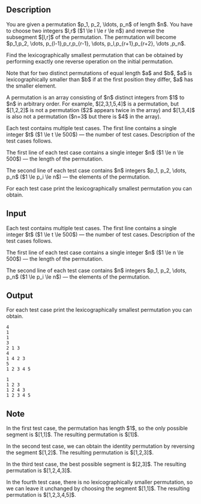 ## Description

<div><p>You are given a permutation $p_1, p_2, \ldots, p_n$ of length $n$. You have to choose two integers $l,r$ ($1 \le l \le r \le n$) and reverse the subsegment $[l,r]$ of the permutation. The permutation will become $p_1,p_2, \dots, p_{l-1},p_r,p_{r-1}, \dots, p_l,p_{r+1},p_{r+2}, \dots ,p_n$.</p><p>Find the lexicographically smallest permutation that can be obtained by performing <span class="tex-font-style-bf">exactly</span> one reverse operation on the initial permutation.</p><p>Note that for two distinct permutations of equal length $a$ and $b$, $a$ is lexicographically smaller than $b$ if at the first position they differ, $a$ has the smaller element.</p><p>A permutation is an array consisting of $n$ distinct integers from $1$ to $n$ in arbitrary order. For example, $[2,3,1,5,4]$ is a permutation, but $[1,2,2]$ is not a permutation ($2$ appears twice in the array) and $[1,3,4]$ is also not a permutation ($n=3$ but there is $4$ in the array).</p></div><div class="input-specification"><p>Each test contains multiple test cases. The first line contains a single integer $t$ ($1 \le t \le 500$)&nbsp;— the number of test cases. Description of the test cases follows.</p><p>The first line of each test case contains a single integer $n$ ($1 \le n \le 500$)&nbsp;— the length of the permutation.</p><p>The second line of each test case contains $n$ integers $p_1, p_2, \dots, p_n$ ($1 \le p_i \le n$)&nbsp;— the elements of the permutation.</p></div><div class="output-specification"><p>For each test case print the lexicographically smallest permutation you can obtain.</p></div>

## Input

<p>Each test contains multiple test cases. The first line contains a single integer $t$ ($1 \le t \le 500$)&nbsp;— the number of test cases. Description of the test cases follows.</p><p>The first line of each test case contains a single integer $n$ ($1 \le n \le 500$)&nbsp;— the length of the permutation.</p><p>The second line of each test case contains $n$ integers $p_1, p_2, \dots, p_n$ ($1 \le p_i \le n$)&nbsp;— the elements of the permutation.</p>

## Output

<p>For each test case print the lexicographically smallest permutation you can obtain.</p>





```input1|2,3,6,7
4
1
1
3
2 1 3
4
1 4 2 3
5
1 2 3 4 5
```




```output1
1 
1 2 3 
1 2 4 3 
1 2 3 4 5
```



## Note

<p>In the first test case, the permutation has length $1$, so the only possible segment is $[1,1]$. The resulting permutation is $[1]$.</p><p>In the second test case, we can obtain the identity permutation by reversing the segment $[1,2]$. The resulting permutation is $[1,2,3]$.</p><p>In the third test case, the best possible segment is $[2,3]$. The resulting permutation is $[1,2,4,3]$.</p><p>In the fourth test case, there is no lexicographically smaller permutation, so we can leave it unchanged by choosing the segment $[1,1]$. The resulting permutation is $[1,2,3,4,5]$.</p>
